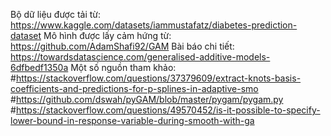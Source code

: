 Bộ dữ liệu được tải từ:
https://www.kaggle.com/datasets/iammustafatz/diabetes-prediction-dataset
Mô hình được lấy cảm hứng từ:
https://github.com/AdamShafi92/GAM
Bài báo chi tiết:
https://towardsdatascience.com/generalised-additive-models-6dfbedf1350a
Một số nguồn tham khảo:
#https://stackoverflow.com/questions/37379609/extract-knots-basis-coefficients-and-predictions-for-p-splines-in-adaptive-smo
#https://github.com/dswah/pyGAM/blob/master/pygam/pygam.py
#https://stackoverflow.com/questions/49570452/is-it-possible-to-specify-lower-bound-in-response-variable-during-smooth-with-ga